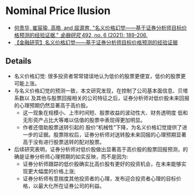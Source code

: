 # Nominal Price Ilusion

- [何贵华, 崔宸瑜, 高皓, and 屈源育. "名义价格幻觉——基于证券分析师目标价格预测的经验证据." *金融研究* 492, no. 6 (2021): 189-206.](http://www.jryj.org.cn/CN/abstract/abstract902.shtml)
- [【金融研究】名义价格幻觉——基于证券分析师目标价格预测的经验证据](https://mp.weixin.qq.com/s/UUBtloYVcHZZ_aBfH2lIwQ)

## Details

- 名义价格幻觉: 很多投资者常常错误地认为低价的股票更便宜，低价的股票更可能上涨。
- 与名义价格幻觉的预测一致，本文研究发现，在控制了公司基本面信息、贝塔系数以 及其他与股票回报相关的公司特征之后，证券分析师对低价股未来回报的心理预期仍然显著高于高价股。
  - 这一现象在规模小、上市时间短、股票收益的波动性大、财务透明度 低和无形资产占比大等难以估值的股票中表现得更加明显。
  - 作者还借助股票送转引起的 股价“机械性”下降，为名义价格幻觉提供了进一步的证据。股票除权后，证券分析师对送转股未来回报的心理预期显著高于没有进行股票送转的配对股票。
- 后续研究表明，证券分析师对低价股做出显著高于高价股的股票回报预测，的确是证券分析师心理预期的如实反映，而不是因为:
  - 证券分析师跟踪的低价股确实比高价股有更好的投资机会，在未来能够实现更大幅度的价格上涨;
  - 证券分析师有意揣度其他投资者的心理，发布迎合投资者心理的目标价格，以最大化所在证券公司的利益。